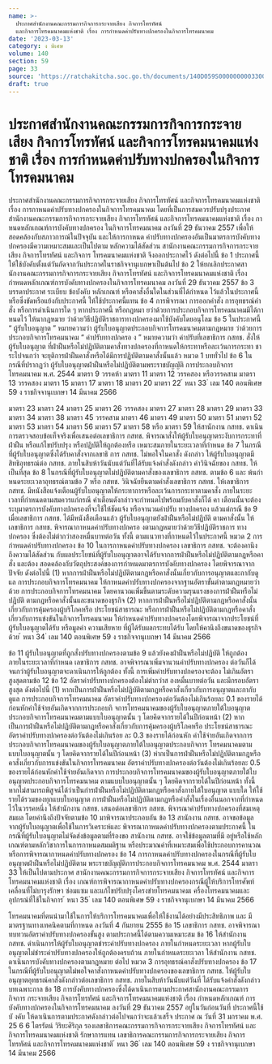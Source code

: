```yaml
---
name: >-
  ประกาศสำนักงานคณะกรรมการกิจการกระจายเสียง กิจการโทรทัศน์
  และกิจการโทรคมนาคมแห่งชาติ เรื่อง การกำหนดค่าปรับทางปกครองในกิจการโทรคมนาคม
date: '2023-03-13'
category: ง พิเศษ
volume: 140
section: 59
page: 33
source: 'https://ratchakitcha.soc.go.th/documents/140D059S0000000003300.pdf'
draft: true
---
```


# ประกาศสำนักงานคณะกรรมการกิจการกระจายเสียง กิจการโทรทัศน์ และกิจการโทรคมนาคมแห่งชาติ เรื่อง การกำหนดค่าปรับทางปกครองในกิจการโทรคมนาคม

ประกาศสำนักงานคณะกรรมการกิจการกระจายเสียง กิจการโทรทัศน์ และกิจการโทรคมนาคมแห่งชาติ เรื่อง การกาหนดค่าปรับทางปกครองในกิจการโทรคมนาคม โดยที่เป็นการสมควรปรับปรุงประกาศสำนักงานคณะกรรมการกิจการกระจายเสียง กิจการโทรทัศน์ และกิจการโทรคมนาคมแห่งชาติ เรื่อง กาหนดหลักเกณฑ์การบังคับทางปกครอง ในกิจการโทรคมนาคม ลงวันที่ 29 ธันวาคม 2557 เพื่อให้สอดคล้องกับสภาวการณ์ในปัจจุบัน และให้การกาหนด ค่าปรับทางปกครองอันเป็นมาตรการบังคับทางปกครองมีความเหมาะสมและเป็นไปตาม หลักความได้สัดส่วน สานักงานคณะกรรมการกิจการกระจายเสียง กิจการโทรทัศน์ และกิจการ โทรคมนาคมแห่งชาติ จึงออกประกาศไว้ ดังต่อไปนี้ ข้อ 1 ประกาศนี้ให้ใช้บังคับตั้งแต่วันถัดจากวันประกาศในราชกิจจานุเบกษาเป็นต้นไป ข้อ 2 ให้ยกเลิกประกาศสานักงานคณะกรรมการกิจการกระจายเสียง กิจการโทรทัศน์ และกิจการโทรคมนาคมแห่งชาติ เรื่อง กำหนดหลักเกณฑ์การบังคับทางปกครองในกิจการโทรคมนาคม ลงวันที่ 29 ธันวาคม 2557 ข้อ 3 บรรดาประกาศ ระเบียบ ข้อบังคับ หลักเกณฑ์ หรือคาสั่งอื่นใดในส่วนที่ได้กำหนด ไว้แล้วในประกาศนี้ หรือซึ่งขัดหรือแย้งกับประกาศนี้ ให้ใช้ประกาศนี้แทน ข้อ 4 การพิจารณา การออกคำสั่ง การอุทธรณ์คำสั่ง หรือการดำเนินการใด ๆ หากประกาศนี้ หรือกฎหมา ยว่าด้วยการประกอบกิจการโทรคมนาคมมิได้กาหนดไว้ ให้นากฎหมาย ว่าด้วยวิธีปฏิบัติราชการทางปกครองมาใช้บังคับโดยอนุโลม ข้อ 5 ในประกาศนี้ “ ผู้รับใบอนุญาต ” หมายความว่า ผู้รับใบอนุญาตประกอบกิจการโทรคมนาคมตามกฎหมาย ว่าด้วยการประกอบกิจการโทรคมนาคม “ ค่าปรับทางปกครอ ง ” หมายความว่า ค่าปรับที่เลขาธิการ กสทช. สั่งให้ผู้รับใบอนุญาต ที่ฝ่าฝืนหรือไม่ปฏิบัติตามคาสั่งทางปกครองที่กาหนดให้กระทาหรือละเว้นการกระทา ชาระไปจนกว่า จะยุติการฝ่าฝืนคาสั่งหรือได้มีการปฏิบัติตามคาสั่งนั้นแล้ว หมวด 1 บททั่วไป ข้อ 6 ในกรณีที่ปรากฏว่า ผู้รับใบอนุญาตฝ่าฝืนหรือไม่ปฏิบัติตามพระราชบัญญัติ การประกอบกิจการโทรคมนาคม พ.ศ. 2544 มาตรา 9 วรรคห้า มาตรา 11 มาตรา 12 วรรคสอง หรือวรรคสาม มาตรา 13 วรรคสอง มาตรา 15 มาตรา 17 มาตรา 18 มาตรา 20 มาตรา 22 ้ หนา 33 ่ เลม 140 ตอนพิเศษ 59 ง ราชกิจจานุเบกษา 14 มีนาคม 2566

มาตรา 23 มาตรา 24 มาตรา 25 มาตรา 26 วรรคสอง มาตรา 27 มาตรา 28 มาตรา 29 มาตรา 33 มาตรา 34 มาตรา 38 มาตรา 45 วรรคสาม มาตรา 46 มาตรา 49 มาตรา 50 มาตรา 51 มาตรา 52 มาตรา 53 มาตรา 54 มาตรา 56 มาตรา 57 มาตรา 58 หรือ มาตรา 59 ให้สานักงาน กสทช. ดาเนินการตรวจสอบข้อเท็จจริงเพื่อเสนอต่อเลขาธิการ กสทช. พิจารณาสั่งให้ผู้รับใบอนุญาตระงับการกระทาที่ฝ่าฝืน หรือแก้ไขปรับปรุง หรือปฏิบัติให้ถูกต้องหรือ เหมาะสมภายในระยะเวลาที่กำหนด ข้อ 7 ในกรณีที่ผู้รับใบอนุญาตซึ่งได้รับคาสั่งจากเลขาธิ การ กสทช. ไม่พอใจในคาสั่ง ดังกล่าว ให้ผู้รับใบอนุญาตมีสิทธิอุทธรณ์ต่อ กสทช. ภายในสิบห้าวันนับแต่วันที่ได้รับแจ้งคำสั่งดังกล่าว คำวินิจฉัยของ กสทช. ให้เป็นที่สุด ข้อ 8 ในกรณีที่ผู้รับใบอนุญาตไม่ปฏิบัติตามคาสั่งของเลขาธิการ กสทช. ตามข้อ 6 และ พ้นกำ หนดระยะเวลาอุทธรณ์ตามข้อ 7 หรือ กสทช. วินิจฉัยยืนตามคำสั่งเลขาธิการ กสทช. ให้เลขาธิการ กสทช. มีหนังสือแจ้งเตือนผู้รับใบอนุญาตให้กระทาการหรือละเว้นการกระทาตามคาสั่ง ภายในระยะเวลาที่กำหนดตามสมควรแก่กรณี คำเตือนดังกล่าวจะกำหนดไปพร้อมกับคาสั่งก็ได้ คา เตือนนั้นจะต้องระบุมาตรการบังคับทางปกครองที่จะใช้ให้ชัดแจ้ง หรือจานวนค่าปรับ ทางปกครอง แล้วแต่กรณี ข้อ 9 เมื่อเลขาธิการ กสทช. ได้มีหนังสือเตือนแล้ว ผู้รับใบอนุญาตยังฝ่าฝืนหรือไม่ปฏิบัติ ตามคาสั่งนั้น ให้เลขาธิการ กสทช. พิจารณากาหนดค่าปรับทางปกครอ งตามกฎหมายว่าด้วยวิธีปฏิบัติราชการ ทางปกครอง ซึ่งต้องไม่ต่ากว่าสองหมื่นบาทต่อวัน ทั้งนี้ ตามแนวทางที่กาหนดไว้ในประกาศนี้ หมวด 2 การกำหนดค่าปรับทางปกครอง ข้อ 10 ในการกาหนดค่าปรับทางปกครอง เลขาธิการ กสทช. จะต้องคานึงถึงความได้สัดส่วน กับผลประโยชน์ที่ผู้รับใบอนุญาตอาจได้รับจากการฝ่าฝืนหรือไม่ปฏิบัติตามกฎหรือคาสั่ง และต้อง สอดคล้องกับวัตถุประสงค์ของการกำหนดมาตรการบังคับทางปกครอง โดยพิจารณาจากปัจจัย ดังต่อไปนี้ (1) หากการฝ่าฝืนหรือไม่ปฏิบัติตามกฎหรือคาสั่งนั้นเกี่ยวกับการอนุญาตและกากับดู แล การประกอบกิจการโทรคมนาคม ให้กาหนดค่าปรับทางปกครองจากฐานอัตราขั้นต่าตามกฎหมายว่าด้วย การประกอบกิจการโทรคมนาคม โดยคานวณเพิ่มขึ้นตามระดับความรุนแรงของการฝ่าฝืนหรือไม่ปฏิบัติ ตามกฎหรือคาสั่งนั้นและขนาดของธุรกิจ (2) หากการฝ่าฝืนหรือไม่ปฏิบัติตามกฎหรือคาสั่งนั้นเกี่ยวกับการคุ้มครองผู้บริโภคหรือ ประโยชน์สาธารณะ หรือการฝ่าฝืนหรือไม่ปฏิบัติตามกฎหรือคาสั่งเกี่ยวกับการแข่งขันในกิจการโทรคมนาคม ให้กำหนดค่าปรับทางปกครองโดยพิจารณาจากประโยชน์ที่ผู้รับใบอนุญาตได้รับ หรือมูลค่า ความเสียหาย ที่ผู้ได้รับผลกระทบได้รับ โดยให้คานึงถึงขนาดของธุรกิจด้วย ้ หนา 34 ่ เลม 140 ตอนพิเศษ 59 ง ราชกิจจานุเบกษา 14 มีนาคม 2566

ข้อ 11 ผู้รับใบอนุญาตที่ถูกสั่งปรับทางปกครองตามข้อ 9 แล้วยังคงฝ่าฝืนหรือไม่ปฏิบัติ ให้ถูกต้องภายในระยะเวลาที่กำหนด เลขาธิการ กสทช. อาจพิจารณาเพิ่มจานวนค่าปรับทางปกครอง ต่อวันก็ได้ จนกว่าผู้รับใบอนุญาตจะดาเนินการให้ถูกต้อง ทั้งนี้ การเพิ่มค่าปรับทางปกครองจะต้อง ไม่เกินอัตราสูงสุดตามข้อ 12 ข้อ 12 อัตราค่าปรับทางปกครองต้องไม่ต่ากว่าส องหมื่นบาทต่อวัน และมีกรอบอัตราสูงสุด ดังต่อไปนี้ (1) หากเป็นการฝ่าฝืนหรือไม่ปฏิบัติตามกฎหรือคาสั่งเกี่ยวกับการอนุญาตและกากับดูแล การประกอบกิจการโทรคมนาคม อัตราค่าปรับทางปกครองต่อวันต้องไม่เกินร้อยละ 0.1 ของรายได้ ก่อนหักค่าใช้จ่ายอันเกิดจากการประกอบกิ จการโทรคมนาคมของผู้รับใบอนุญาตภายใต้ใบอนุญาต ประกอบกิจการโทรคมนาคมตามแบบใบอนุญาตนั้น ๆ โดยคิดจากรายได้ในปีก่อนหน้า (2) หากเป็นการฝ่าฝืนหรือไม่ปฏิบัติตามกฎหรือคาสั่งเกี่ยวกับการคุ้มครองผู้บริโภคหรือ ประโยชน์สาธารณะ อัตราค่าปรับทางปกครองต่อวันต้องไม่เกินร้อย ละ 0.3 ของรายได้ก่อนหัก ค่าใช้จ่ายอันเกิดจากการประกอบกิจการโทรคมนาคมของผู้รับใบอนุญาตภายใต้ใบอนุญาตประกอบกิจการ โทรคมนาคมตามแบบใบอนุญาตนั้น ๆ โดยคิดจากรายได้ในปีก่อนหน้า (3) หำกเป็นการฝ่าฝืนหรือไม่ปฏิบัติตามกฎหรือคาสั่งเกี่ยวกับการแข่งขันในกิจการโทรคมนาคม อัตราค่าปรับทางปกครองต่อวันต้องไม่เกินร้อยละ 0.5 ของรายได้ก่อนหักค่าใช้จ่ายอันเกิดจาก การประกอบกิจการโทรคมนาคมของผู้รับใบอนุญาตภายใต้ใบอนุญาตประกอบกิจการโทรคมนาคม ตามแบบใบอนุญาตนั้น ๆ โดยคิดจากรายได้ในปีก่อนหน้า ทั้งนี้ หากไม่สามารถพิสูจน์ได้ว่าเป็นกำรฝ่าฝืนหรือไม่ปฏิบัติตามกฎหรือคาสั่งภายใต้ใบอนุญาต แบบใด ให้ใช้รายได้รวมของทุกแบบใบอนุญาต การฝ่าฝืนหรือไม่ปฏิบัติตามกฎหรือคำสั่งในเรื่องอื่นนอกจากที่กำหนดไว้ในวรรคหนึ่ง ให้สำนักงาน กสทช. เสนอต่อเลขาธิการ กสทช. พิจารณาค่าปรับทางปกครองที่สมเหตุสมผล โดยคำนึงถึงปัจจัยตามข้อ 10 มาพิจารณาประกอบกัน ข้อ 13 สานักงาน กสทช. อาจขอข้อมูลจากผู้รับใบอนุญาตเพื่อใช้ในการวิเคราะห์และ พิจารณากาหนดค่าปรับทางปกครองตามประกาศนี้ ในกรณีที่ผู้รับใบอนุญาตไม่จัดส่งข้อมูลตามที่ร้องขอ สานักงาน กสทช. อาจใช้ข้อมูลตามที่มี อยู่หรือใช้หลักเกณฑ์ตามหลักวิชาการในการกาหนดสมมติฐาน หรือประมาณค่าที่เหมาะสมเพื่อใช้ประกอบการคานวณหรือการพิจารณากาหนดค่าปรับทางปกครอง ข้อ 14 การกาหนดค่าปรับทางปกครองในกรณีที่ผู้รับใบอนุญาตฝ่าฝืนหรือไม่ปฏิบัติตาม พระราชบัญญัติการประกอบกิจการโทรคมนาคม พ.ศ. 2544 มาตรา 33 ให้เป็นไปตามประกาศ สานักงานคณะกรรมการกิจการกระจายเสียง กิจการโทรทัศน์ และกิจการโทรคมนาคมแห่งชาติ เรื่อง เกณฑ์การพิจารณากาหนดค่าปรับทางปกครองกรณีผู้ให้บริการโทรศัพท์เคลื่อนที่ไม่บารุงรักษา ซ่อมแซม และแก้ไขปรับปรุงโครงข่ายโทรคมนาคมเ ครื่องโทรคมนาคมและอุปกรณ์ที่ใช้ในกิจการ ้ หนา 35 ่ เลม 140 ตอนพิเศษ 59 ง ราชกิจจานุเบกษา 14 มีนาคม 2566

โทรคมนาคมที่ตนนำมาใช้ในการให้บริการโทรคมนาคมเพื่อให้ใช้งานได้อย่างมีประสิทธิภาพ และ มีมาตรฐานทางเทคนิคตามที่กาหนด ลงวันที่ 4 กันยายน 2555 ข้อ 15 เลขาธิการ กสทช. อาจพิจารณาทบทวนอัตราค่าปรับทางปกครองขั้นสูง ตามประกาศนี้ได้ตามความเหมาะสม ข้อ 16 ให้สำนักงาน กสทช. ดำเนินการให้ผู้รับใบอนุญาตชำระค่าปรับทางปกครอง ภายในกำหนดระยะเวลา หากผู้รับใบอนุญาตไม่ชำระค่าปรับทางปกครองให้ถูกต้องครบถ้วน ภายในกำหนดระยะเวลา ให้สำนักงาน กสทช. ดาเนินการบังคับทางปกครองตามกฎหมาย ต่อไป หมวด 3 การอุทธรณ์คาสั่งปรับทางปกครอง ข้อ 17 ในกรณีที่ผู้รับใบอนุญาตไม่พอใจคาสั่งกาหนดค่าปรับทางปกครองของเลขาธิการ กสทช. ให้ผู้รับใบอนุญาตอุทธรณ์คาสั่งดังกล่าวต่อเลขาธิการ กสทช. ภายในสิบห้าวันนับแต่วันที่ ได้รับแจ้งคำสั่งดังกล่าว บทเฉพาะกาล ข้อ 18 การบังคับทางปกครองซึ่งได้ดาเนินการตามประกาศสานักงานคณะกรรมการกิจการ กระจายเสียง กิจการโทรทัศน์ และกิจการโทรคมนาคมแห่งชาติ เรื่อง กำหนดหลักเกณฑ์ การบังคับทางปกครองในกิจการโทรคมนาคม ลงวันที่ 29 ธันวาคม 2557 อยู่ในวันก่อนวันที่ ประกาศนี้ใช้บั งคับ ให้ดาเนินการตามประกาศดังกล่าวต่อไปจนกว่าจะแล้วเสร็จ ประกาศ ณ วันที่ 31 มกราคม พ.ศ. 25 6 6 ไตรรัตน์ วิริยะศิริกุล รองเลขาธิการคณะกรรมการกิจการกระจายเสียง กิจการโทรทัศน์ และกิจการโทรคมนาคมแห่งชาติ รักษาการแทน เลขาธิการคณะกรรมการกิจการกระจายเสียง กิจการโทรทัศน์ และกิจการโทรคมนาคมแห่งชาติ ้ หนา 36 ่ เลม 140 ตอนพิเศษ 59 ง ราชกิจจานุเบกษา 14 มีนาคม 2566
